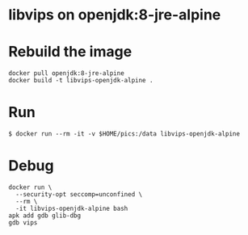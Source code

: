# libvips on openjdk:8-jre-alpine

# Rebuild the image

```
docker pull openjdk:8-jre-alpine
docker build -t libvips-openjdk-alpine .
```

# Run

```
$ docker run --rm -it -v $HOME/pics:/data libvips-openjdk-alpine 
```

# Debug 

```
docker run \
  --security-opt seccomp=unconfined \
  --rm \
  -it libvips-openjdk-alpine bash
apk add gdb glib-dbg
gdb vips
```
